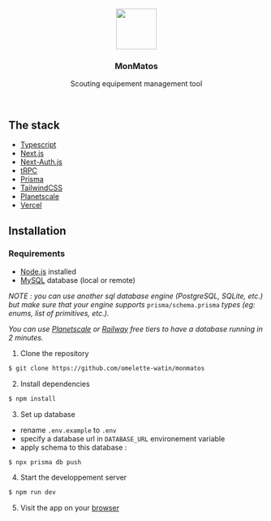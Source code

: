 <p align="center">
   <br/>
   <a href="https://monmatos.org" target="_blank"><img src="https://monmatos.org/favicon.ico" width="80px"/></a>
   <h3 align="center">MonMatos</h3>
   <p align="center">Scouting equipement management tool</p>
   <br/>
</p>


## The stack

- [Typescript](https://www.typescriptlang.org)
- [Next.js](https://nextjs.org)
- [Next-Auth.js](https://next-auth.js.org)
- [tRPC](https://trpc.io/)
- [Prisma](https://prisma.io)
- [TailwindCSS](https://tailwindcss.com)
- [Planetscale](https://planetscale.com)
- [Vercel](https://vercel.com)

## Installation

### Requirements
- [Node.js](https://nodejs.org) installed
- [MySQL](https://dev.mysql.com/) database (local or remote)  
  
_NOTE : you can use another sql database engine (PostgreSQL, SQLite, etc.) but make sure that your engine supports_ `prisma/schema.prisma` _types (eg: enums, list of primitives, etc.)._  
  
_You can use [Planetscale](https://planetscale.com) or [Railway](https://railway.app) free tiers to have a database running in 2 minutes._

1. Clone the repository

```bash
$ git clone https://github.com/omelette-watin/monmatos
```
2. Install dependencies

```bash
$ npm install
```

3. Set up database
- rename `.env.example` to `.env` 
- specify a database url in `DATABASE_URL` environement variable
- apply schema to this database : 

```bash
$ npx prisma db push
```

4. Start the developpement server

```bash
$ npm run dev
``` 

5. Visit the app on your [browser](http://localhost:3000)
